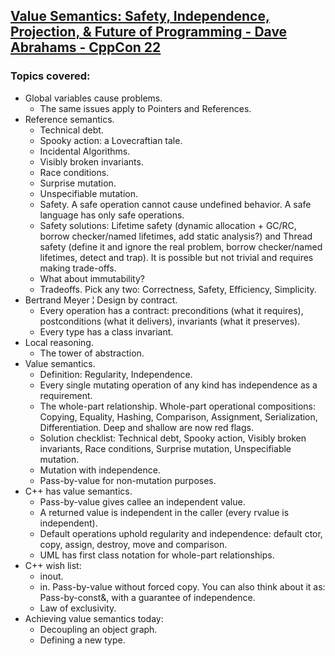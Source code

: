 ## [Value Semantics: Safety, Independence, Projection, & Future of Programming - Dave Abrahams - CppCon 22](https://www.youtube.com/watch?v=QthAU-t3PQ4&list=LL6MKUgGZ9Q8c2Ff7GnoRoqA)
### Topics covered:
* Global variables cause problems.
  * The same issues apply to Pointers and References.
* Reference semantics.
  * Technical debt.
  * Spooky action: a Lovecraftian tale.
  * Incidental Algorithms.
  * Visibly broken invariants.
  * Race conditions.
  * Surprise mutation.
  * Unspecifiable mutation.
  * Safety. A safe operation cannot cause undefined behavior. A safe language has only safe operations.
  * Safety solutions: Lifetime safety (dynamic allocation + GC/RC, borrow checker/named lifetimes, add static analysis?) and Thread safety (define it and ignore the real problem, borrow checker/named lifetimes, detect and trap). It is possible but not trivial and requires making trade-offs.
  * What about immutability?
  * Tradeoffs. Pick any two: Correctness, Safety, Efficiency, Simplicity.
* Bertrand Meyer ¦ Design by contract.
  * Every operation has a contract: preconditions (what it requires), postconditions (what it delivers), invariants (what it preserves).
  * Every type has a class invariant.
* Local reasoning.
  * The tower of abstraction.
* Value semantics.
  * Definition: Regularity, Independence.
  * Every single mutating operation of any kind has independence as a requirement.
  * The whole-part relationship. Whole-part operational compositions: Copying, Equality, Hashing, Comparison, Assignment, Serialization, Differentiation. Deep and shallow are now red flags.
  * Solution checklist: Technical debt, Spooky action, Visibly broken invariants, Race conditions, Surprise mutation, Unspecifiable mutation.
  * Mutation with independence.
  * Pass-by-value for non-mutation purposes.
* C++ has value semantics.
  * Pass-by-value gives callee an independent value.
  * A returned value is independent in the caller (every rvalue is independent).
  * Default operations uphold regularity and independence: default ctor, copy, assign, destroy, move and comparison.
  * UML has first class notation for whole-part relationships.
* C++ wish list:
  * inout. 
  * in. Pass-by-value without forced copy. You can also think about it as: Pass-by-const&, with a guarantee of independence.
  * Law of exclusivity.
* Achieving value semantics today:
  * Decoupling an object graph.
  * Defining a new type.




